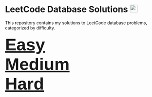 # LeetCode Database Solutions <img src="https://cdn-icons-png.flaticon.com/256/9850/9850812.png" width="25px" height="25px"></img>

This repository contains my solutions to LeetCode database problems, categorized by difficulty.

<ul style="
  list-style-type: none;
  padding: 0;
  margin: 0;
  font-size: 4em;
  font-family: Arial, sans-serif;
  font-weight: bold;
  ">
  <li><a href="./Easy/README.md">Easy</a></li>
  <li><a href="./Medium/README.md">Medium</a></li>
  <li><a href="./Hard/README.md">Hard</a></li>
</ul>